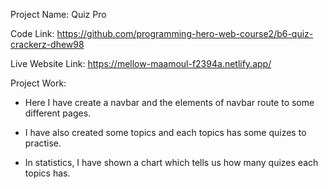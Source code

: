Project Name: Quiz Pro 

Code Link: https://github.com/programming-hero-web-course2/b6-quiz-crackerz-dhew98 

Live Website Link: https://mellow-maamoul-f2394a.netlify.app/

Project Work: 

* Here I have create a navbar and the elements of navbar route to some  different pages.

* I have also created some topics and each topics has some quizes to practise.

* In statistics, I have shown a chart which tells us how many quizes each topics has. 
